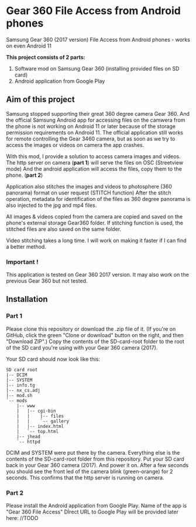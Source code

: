 # Gear 360 File Access from Android phones
Samsung Gear 360 (2017 version) File Access from Android phones - works on even Android 11

**This project consists of 2 parts:**
1. Software mod on Samsung Gear 360 (installing provided files on SD card)
2. Android application from Google Play

## Aim of this project

Samsung stopped supporting their great 360 degree camera Gear 360. And the official Samsung Android app for accessing files on the camwera from the phone is not working on Android 11 or later because of the storage permission requirements on Android 11.
The official application still works for remote controlling the Gear 3460 camera, but as soon as we try to access the images or videos on camera the app crashes.

With this mod, I provide a solution to access camera images and videos. The http server on camera (**part 1**) will serve the files on OSC (Streetview mode)
And the android application will access the files, copy them to the phone. (**part 2**)

Application also stitches the images and videos to photosphere (360 panorama) format on user request (STITCH function)
After the stitch operation, metadata for identification of the files as 360 degree panorama is also injected to the jpg and mp4 files.

All images & videos copied from the camera are copied and saved on the phone's external storage Gear360 folder.
If stitching function is used, the stitched files are also saved on the same folder.

Video stitching takes a long time. I will work on making it faster if I can find a better method.

### Important !

This application is tested on Gear 360 2017 version. It may also work on the previous Gear 360 but not tested.

## Installation

### Part 1

Please clone this repository or download the .zip file of it. (If you're on GitHub, click the green "Clone or download" button on the right, and then "Download ZIP".)
Copy the contents of the SD-card-root folder to the root of the SD card you're using with your Gear 360 camera (2017).

Your SD card should now look like this:

    SD card root
    |-- DCIM
    |-- SYSTEM
    |-- info.tg
    |-- nx_cs.adj
    |-- mod.sh
    `-- mods
        |-- www
        |   |-- cgi-bin
        |   |    |-- files
        |   |    `-- gallery
        |   |-- index.html
        |   `-- top.html
        |-- jhead
        `-- httpd
            
    
    
DCIM and SYSTEM were put there by the camera. Everything else is the contents of the SD-card-root folder from this repository.
Put your SD card back in your Gear 360 camera (2017). And power it on.
After a few seconds you should see the front led of the camera blink (green-orange) for 2 seconds.
This confirms that the http server is running on camera.

### Part 2

Please install the Android application from Google Play. Name of the app is "Gear 360 File Access"
Dİrect URL to Google Play will be provided later here:
//TODO

